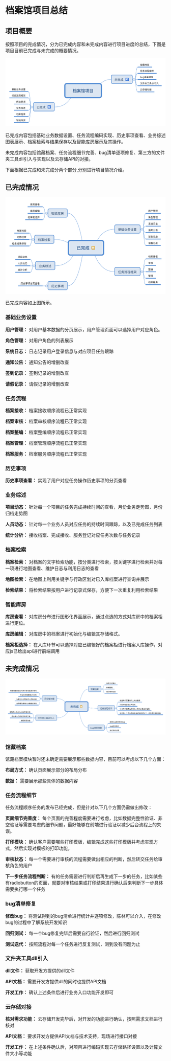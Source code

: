 # 档案馆项目总结


## 项目概要
按照项目的完成情况，分为已完成内容和未完成内容进行项目进度的总结，下图是项目目前已完成与未完成的概要情况。

![项目概要](https://github.com/vincemo/MyFile/blob/master/source/pic/%E6%A1%A3%E6%A1%88%E9%A6%86%E9%A1%B9%E7%9B%AE.png)

已完成内容包括基础业务数据设置、任务流程编码实现、历史事项查看、业务综述图表展示、档案检索与结果保存以及智能库房展示及其操作。

未完成内容包括馆藏档案、任务流程细节完善、bug清单逐项修复、第三方的文件夹工具dll引入与实现以及云存储API的对接。

下面根据已完成和未完成分两个部分,分别进行项目情况介绍。

## 已完成情况

![已完成情况说明](https://github.com/vincemo/MyFile/blob/master/source/pic/%E5%B7%B2%E5%AE%8C%E6%88%90.png)

已完成内容如上图所示。

### 基础业务设置

**用户管理：** 对用户基本数据的分页展示，用户管理页面可以选择用户对应角色。

**角色管理：** 对用户角色的列表展示

**系统日志：** 日志记录用户登录信息与对应项目任务跟踪

**通知公告：** 通知公告的增删改查

**签到记录：** 签到记录的增删改查

**请假记录：** 请假记录的增删改查

### 任务流程

**档案接收：** 档案接收顺序流程已正常实现

**档案审核：** 档案审核顺序流程已正常实现

**档案整编：** 档案整编顺序流程已正常实现

**档案管理：** 档案管理顺序流程已正常实现

**档案服务：** 档案服务顺序流程已正常实现

### 历史事项

**历史事项查看：** 实现了用户对应任务操作历史事项的分页查看

### 业务综述

**项目动态：** 针对每一个项目的任务完成持续时间的查看，月份业务走势图，月份归档走势图

**人员动态：** 针对每一个业务人员对应任务的持续时间跟踪，以及已完成任务列表

**统计分析：** 接收档案、完成接收、服务登记对应任务次数与任务记录

### 档案检索
**档案检索：** 对档案的文字检索功能，按分类进行检索，按关键字进行检索并对每一项进行地图查看、维护日志与利用日志的查看

**地图检索：** 在地图上利用关键字与行政区划对已入库档案进行查询并展示

**检索结果：** 将检索结果按用户进行记录式保存，方便下一次重复利用检索结果

### 智能库房
**库房查看：** 对库房分布进行图形化界面展示，通过点选的方式对库房中的档案柜进行定位。

**库房编辑：** 对库房中的档案进行初始化与编辑其存储格式。

**档案柜选择：** 在入库环节可以选择对应已编辑好的档案柜进行档案入库操作，对应js已给出api进行前端调用



## 未完成情况

![未完成情况](https://github.com/vincemo/MyFile/blob/master/source/pic/%E6%9C%AA%E5%AE%8C%E6%88%90.png)

### 馆藏档案
馆藏档案模块暂时还未确定需要展示那些数据内容，目前可以考虑以下几个方面：

**布局方式：** 确认页面展示部分的布局分布

**数据：** 需要展示那些具体的数据内容

### 任务流程细节
任务流程顺序任务的发布已经完成，但是针对以下几个方面仍需做出修改：

**页面细节完善度：** 每个页面的完善程度需要进行考虑，比如数据完整性验证、非空验证等需要考虑的细节问题，最好能够在前端进行验证以减少后台流程上的失误。

**打印模块：** 确认客户需要哪些打印模版，编辑完成这些打印模版并考虑实现方式，然后实现对模板的打印功能。

**审核状态：** 每一个需要进行审核的流程需要做出相应的判断，然后转交任务给审核角色的用户

**下一步任务流程判断：** 有的任务需要进行判断后再生成下一步的任务，比如某些有radiobutton的页面，就要对审核结果或打印结果进行确认后来判断下一步具体需要执行哪一个任务

### bug清单修复
**修改bug：** 将测试得到的bug清单进行统计并逐项修改，陈林可以介入，在修改bug的过程中了解系统开发知识

**回归测试：** 每一个bug修复完毕后需要自行验证，然后进行回归测试

**测试迭代：** 按照流程对每一个任务进行反复测试，测到没有问题为止

### 文件夹工具dll引入
**dll文件：** 获取开发方提供的dll文件

**API文档：** 需要开发方提供dll的同时也提供API文档

**开发工作：** 确认上述条件后进行业务入口功能开发即可

### 云存储对接

**核对需求功能：** 云存储开发完毕后，对开发的功能进行确认，按照需求文档进行核对

**API文档：** 要求开发方提供API文档与技术支持，现场进行接口对接

**开发工作：** 在上述条件确认后，对项目进行编码实现云存储路径设置以及计算文件大小等功能

